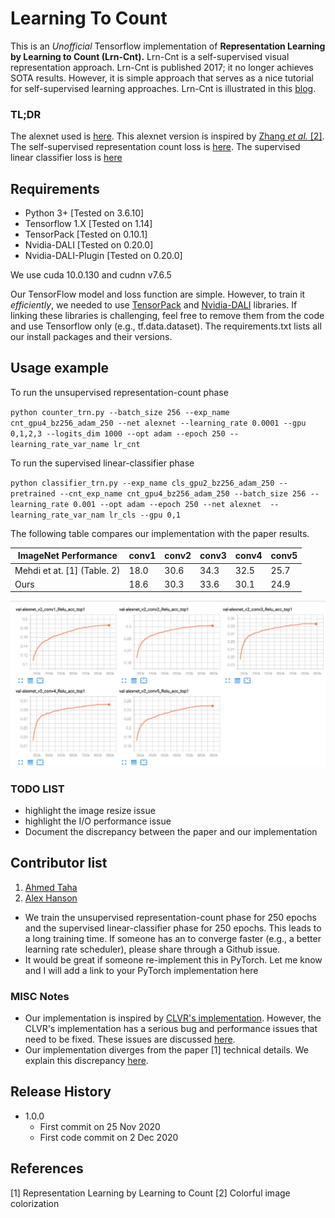 # Learning To Count
This is an _Unofficial_ Tensorflow implementation of **Representation Learning by Learning to Count (Lrn-Cnt).** Lrn-Cnt is a self-supervised visual representation approach. Lrn-Cnt is published 2017; it no longer achieves SOTA results. However, it is simple approach that serves as a nice tutorial for self-supervised learning approaches. Lrn-Cnt is illustrated in this [blog](https://medium.com/p/787ba421611e).



### TL;DR
The alexnet used is [here](https://github.com/ahmdtaha/tf_unsupervised_count/blob/main/nets/alexnet.py). This alexnet version is inspired by [Zhang _et al._ [2]](https://github.com/richzhang/colorization/blob/caffe/train_alexnet/train_val_nobn.prototxt). The self-supervised representation count loss is [here](https://github.com/ahmdtaha/tf_unsupervised_count/blob/4f9d4717047f50712e46cad15d9ed09de9351fdb/nets/model.py#L199). The supervised linear classifier loss is [here](https://github.com/ahmdtaha/tf_unsupervised_count/blob/4f9d4717047f50712e46cad15d9ed09de9351fdb/nets/model.py#L120)

## Requirements

* Python 3+ [Tested on 3.6.10]
* Tensorflow 1.X [Tested on 1.14]
* TensorPack [Tested on 0.10.1]
* Nvidia-DALI [Tested on 0.20.0]
* Nvidia-DALI-Plugin [Tested on 0.20.0]

We use cuda 10.0.130 and cudnn v7.6.5

Our TensorFlow model and loss function are simple. However, to train it *efficiently*, we needed to use [TensorPack](https://tensorpack.readthedocs.io/) and [Nvidia-DALI](https://docs.nvidia.com/deeplearning/dali/user-guide/docs/) libraries. If linking these libraries is challenging, feel free to remove them from the code and use Tensorflow only (e.g., tf.data.dataset). The requirements.txt lists all our install packages and their versions.

[//]: # "## ImageNet Pretrained Models"



## Usage example

To run the unsupervised representation-count phase 

`python counter_trn.py --batch_size 256 --exp_name cnt_gpu4_bz256_adam_250 --net alexnet --learning_rate 0.0001 --gpu 0,1,2,3 --logits_dim 1000 --opt adam --epoch 250 --learning_rate_var_name lr_cnt`

To run the supervised linear-classifier phase

`python classifier_trn.py --exp_name cls_gpu2_bz256_adam_250 --pretrained --cnt_exp_name cnt_gpu4_bz256_adam_250 --batch_size 256 --learning_rate 0.001 --opt adam --epoch 250 --net alexnet  --learning_rate_var_nam lr_cls --gpu 0,1`

The following table compares our implementation with the paper results.

| ImageNet Performance          | conv1 | conv2 | conv3 | conv4 | conv5 |
|-------------------------------|-------|-------|-------|-------|-------|
| Mehdi et at. [1] \(Table. 2\) | 18.0  | 30.6  | 34.3  | 32.5  | 25.7  |
| Ours                          | 18.6  | 30.3  | 33.6  | 30.1  | 24.9  |
    
![Our implementation performance](./imgs/cls_performance.jpg)    

### TODO LIST
* highlight the image resize issue
* highlight the I/O performance issue
* Document the discrepancy between the paper and our implementation

Contributor list
----------------
1. [Ahmed Taha](http://www.cs.umd.edu/~ahmdtaha/)
2. [Alex Hanson](https://github.com/j-alex-hanson)

* We train the unsupervised representation-count phase for 250 epochs and the supervised linear-classifier phase for 250 epochs. This leads to a long training time. If someone has an to converge faster (e.g., a better learning rate scheduler), please share through a Github issue.  
* It would be great if someone re-implement this in PyTorch. Let me know and I will add a link to your PyTorch implementation here


### MISC Notes
* Our implementation is inspired by [CLVR's implementation](https://github.com/clvrai/Representation-Learning-by-Learning-to-Count). However, the CLVR's implementation has a serious bug and performance issues that need to be fixed. These issues are discussed [here](https://github.com/ahmdtaha/tf_unsupervised_count/blob/main/docs/clvr_bug.md).
* Our implementation diverges from the paper [1] technical details. We explain this discrepancy [here](https://github.com/ahmdtaha/tf_unsupervised_count/blob/main/docs/paper_discrepancy.md).

## Release History
* 1.0.0
    * First commit on 25 Nov 2020
    * First code commit on 2 Dec 2020


## References
[1] Representation Learning by Learning to Count
[2] Colorful image colorization
